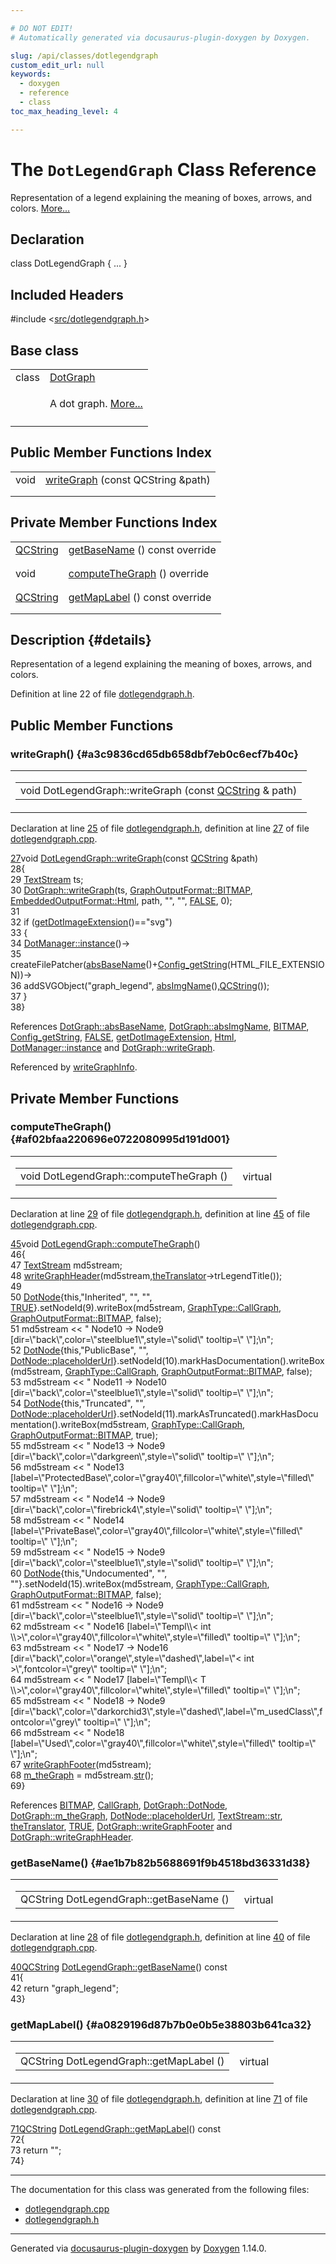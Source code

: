 ```yaml
---

# DO NOT EDIT!
# Automatically generated via docusaurus-plugin-doxygen by Doxygen.

slug: /api/classes/dotlegendgraph
custom_edit_url: null
keywords:
  - doxygen
  - reference
  - class
toc_max_heading_level: 4

---
```


<div class="doxyPage">

# The `DotLegendGraph` Class Reference

<p>Representation of a legend explaining the meaning of boxes, arrows, and colors. <a href="#details">More...</a></p>

## Declaration

<div class="doxyDeclaration">
class DotLegendGraph { ... }
</div>

## Included Headers

<div class="doxyIncludesList">#include &lt;<a href="/web-doxygen/docs/api/files/src/dotlegendgraph-h">src/dotlegendgraph.h</a>&gt;
</div>

## Base class

<table class="doxyMembersIndex">

<tr class="doxyMemberIndexItem">
<td class="doxyMemberIndexItemType" align="left" valign="top">class</td>
<td class="doxyMemberIndexItemName" align="left" valign="top"><a href="/web-doxygen/docs/api/classes/dotgraph">DotGraph</a></td>
</tr>
<tr class="doxyMemberIndexDescription">
<td class="doxyMemberIndexDescriptionLeft"></td>
<td class="doxyMemberIndexDescriptionRight">
<p>A dot graph. <a href="/web-doxygen/docs/api/classes/dotgraph/#details">More...</a></p>
</td>
</tr>
<tr class="doxyMemberIndexSeparator">
<td class="doxyMemberIndexSeparator" colspan="2"></td>
</tr>

</table>

## Public Member Functions Index

<table class="doxyMembersIndex">

<tr class="doxyMemberIndexItem">
<td class="doxyMemberIndexItemType" align="left" valign="top">void</td>
<td class="doxyMemberIndexItemName" align="left" valign="top"><a href="#a3c9836cd65db658dbf7eb0c6ecf7b40c">writeGraph</a> (const QCString &amp;path)</td>
</tr>
<tr class="doxyMemberIndexDescription">
<td class="doxyMemberIndexDescriptionLeft"></td>
<td class="doxyMemberIndexDescriptionRight">
</td>
</tr>
<tr class="doxyMemberIndexSeparator">
<td class="doxyMemberIndexSeparator" colspan="2"></td>
</tr>

</table>

## Private Member Functions Index

<table class="doxyMembersIndex">

<tr class="doxyMemberIndexItem">
<td class="doxyMemberIndexItemType" align="left" valign="top"><a href="/web-doxygen/docs/api/classes/qcstring">QCString</a></td>
<td class="doxyMemberIndexItemName" align="left" valign="top"><a href="#ae1b7b82b5688691f9b4518bd36331d38">getBaseName</a> () const override</td>
</tr>
<tr class="doxyMemberIndexDescription">
<td class="doxyMemberIndexDescriptionLeft"></td>
<td class="doxyMemberIndexDescriptionRight">
</td>
</tr>
<tr class="doxyMemberIndexSeparator">
<td class="doxyMemberIndexSeparator" colspan="2"></td>
</tr>

<tr class="doxyMemberIndexItem">
<td class="doxyMemberIndexItemType" align="left" valign="top">void</td>
<td class="doxyMemberIndexItemName" align="left" valign="top"><a href="#af02bfaa220696e0722080995d191d001">computeTheGraph</a> () override</td>
</tr>
<tr class="doxyMemberIndexDescription">
<td class="doxyMemberIndexDescriptionLeft"></td>
<td class="doxyMemberIndexDescriptionRight">
</td>
</tr>
<tr class="doxyMemberIndexSeparator">
<td class="doxyMemberIndexSeparator" colspan="2"></td>
</tr>

<tr class="doxyMemberIndexItem">
<td class="doxyMemberIndexItemType" align="left" valign="top"><a href="/web-doxygen/docs/api/classes/qcstring">QCString</a></td>
<td class="doxyMemberIndexItemName" align="left" valign="top"><a href="#a0829196d87b7b0e0b5e38803b641ca32">getMapLabel</a> () const override</td>
</tr>
<tr class="doxyMemberIndexDescription">
<td class="doxyMemberIndexDescriptionLeft"></td>
<td class="doxyMemberIndexDescriptionRight">
</td>
</tr>
<tr class="doxyMemberIndexSeparator">
<td class="doxyMemberIndexSeparator" colspan="2"></td>
</tr>

</table>

## Description {#details}

<p>Representation of a legend explaining the meaning of boxes, arrows, and colors.</p>

<p>Definition at line 22 of file <a href="/web-doxygen/docs/api/files/src/dotlegendgraph-h">dotlegendgraph.h</a>.</p>

<div class="doxySectionDef">

## Public Member Functions

### writeGraph() {#a3c9836cd65db658dbf7eb0c6ecf7b40c}

<div class="doxyMemberItem">
<div class="doxyMemberProto">
<table class="doxyMemberLabels">
<tr class="doxyMemberLabels">
<td class="doxyMemberLabelsLeft">
<table class="doxyMemberName">
<tr>
<td class="doxyMemberName">void DotLegendGraph::writeGraph (const <a href="/web-doxygen/docs/api/classes/qcstring">QCString</a> &amp; path)</td>
</tr>
</table>
</td>
</tr>
</table>
</div>
<div class="doxyMemberDoc">


<p>Declaration at line <a href="/web-doxygen/docs/api/files/src/dotlegendgraph-h/#l00025">25</a> of file <a href="/web-doxygen/docs/api/files/src/dotlegendgraph-h">dotlegendgraph.h</a>, definition at line <a href="/web-doxygen/docs/api/files/src/dotlegendgraph-cpp/#l00027">27</a> of file <a href="/web-doxygen/docs/api/files/src/dotlegendgraph-cpp">dotlegendgraph.cpp</a>.</p>

<div class="doxyProgramListing">

<div class="doxyCodeLine"><span class="doxyLineNumber"><a href="#a3c9836cd65db658dbf7eb0c6ecf7b40c">27</a></span><span class="doxyLineContent"><span class="doxyHighlightKeywordType">void</span><span class="doxyHighlight"> <a href="#a3c9836cd65db658dbf7eb0c6ecf7b40c">DotLegendGraph::writeGraph</a>(</span><span class="doxyHighlightKeyword">const</span><span class="doxyHighlight"> <a href="/web-doxygen/docs/api/classes/qcstring">QCString</a> &amp;path)</span></span></div>
<div class="doxyCodeLine"><span class="doxyLineNumber">28</span><span class="doxyLineContent"><span class="doxyHighlight">{</span></span></div>
<div class="doxyCodeLine"><span class="doxyLineNumber">29</span><span class="doxyLineContent"><span class="doxyHighlight">  <a href="/web-doxygen/docs/api/classes/textstream">TextStream</a> ts;</span></span></div>
<div class="doxyCodeLine"><span class="doxyLineNumber">30</span><span class="doxyLineContent"><span class="doxyHighlight">  <a href="/web-doxygen/docs/api/classes/dotgraph/#ae6cbbb6ad88d59dec93692d8c6f70a07">DotGraph::writeGraph</a>(ts, <a href="/web-doxygen/docs/api/files/src/dotgraph-h/#ac60ef98d62b78366a17c9f1bda96523fa75948fda661fec9a2342cec45646e544">GraphOutputFormat::BITMAP</a>, <a href="/web-doxygen/docs/api/files/src/dotgraph-h/#a8680135da08a5ef57cebe20060912dcca3135f4019bee015e2d1ae7f77f9f3f64">EmbeddedOutputFormat::Html</a>, path, </span><span class="doxyHighlightStringLiteral">""</span><span class="doxyHighlight">, </span><span class="doxyHighlightStringLiteral">""</span><span class="doxyHighlight">, <a href="/web-doxygen/docs/api/files/src/qcstring-h/#aa93f0eb578d23995850d61f7d61c55c1">FALSE</a>, 0);</span></span></div>
<div class="doxyCodeLine"><span class="doxyLineNumber">31</span></div>
<div class="doxyCodeLine"><span class="doxyLineNumber">32</span><span class="doxyLineContent"><span class="doxyHighlight">  </span><span class="doxyHighlightKeywordFlow">if</span><span class="doxyHighlight"> (<a href="/web-doxygen/docs/api/files/src/util-cpp/#ab1cc08326518f249ccae693a16f6a10d">getDotImageExtension</a>()==</span><span class="doxyHighlightStringLiteral">"svg"</span><span class="doxyHighlight">)</span></span></div>
<div class="doxyCodeLine"><span class="doxyLineNumber">33</span><span class="doxyLineContent"><span class="doxyHighlight">  {</span></span></div>
<div class="doxyCodeLine"><span class="doxyLineNumber">34</span><span class="doxyLineContent"><span class="doxyHighlight">    <a href="/web-doxygen/docs/api/classes/dotmanager/#af6eb5ac505738992f7440e4a5948997f">DotManager::instance</a>()-&gt;</span></span></div>
<div class="doxyCodeLine"><span class="doxyLineNumber">35</span><span class="doxyLineContent"><span class="doxyHighlight">      createFilePatcher(<a href="/web-doxygen/docs/api/classes/dotgraph/#a00a105210cfc45c863c9cdc3ffbf846b">absBaseName</a>()+<a href="/web-doxygen/docs/api/files/src/config-h/#a737741e6991bdb5694a50075437a9d89">Config_getString</a>(HTML_FILE_EXTENSION))-&gt;</span></span></div>
<div class="doxyCodeLine"><span class="doxyLineNumber">36</span><span class="doxyLineContent"><span class="doxyHighlight">      addSVGObject(</span><span class="doxyHighlightStringLiteral">"graph_legend"</span><span class="doxyHighlight">, <a href="/web-doxygen/docs/api/classes/dotgraph/#a241721d514fbcc695b83683c2be89018">absImgName</a>(),<a href="/web-doxygen/docs/api/classes/qcstring">QCString</a>());</span></span></div>
<div class="doxyCodeLine"><span class="doxyLineNumber">37</span><span class="doxyLineContent"><span class="doxyHighlight">  }</span></span></div>
<div class="doxyCodeLine"><span class="doxyLineNumber">38</span><span class="doxyLineContent"><span class="doxyHighlight">}</span></span></div>

</div>


References <a href="/web-doxygen/docs/api/classes/dotgraph/#a00a105210cfc45c863c9cdc3ffbf846b">DotGraph::absBaseName</a>, <a href="/web-doxygen/docs/api/classes/dotgraph/#a241721d514fbcc695b83683c2be89018">DotGraph::absImgName</a>, <a href="/web-doxygen/docs/api/files/src/dotgraph-h/#ac60ef98d62b78366a17c9f1bda96523fa75948fda661fec9a2342cec45646e544">BITMAP</a>, <a href="/web-doxygen/docs/api/files/src/config-h/#a737741e6991bdb5694a50075437a9d89">Config&#95;getString</a>, <a href="/web-doxygen/docs/api/files/src/qcstring-h/#aa93f0eb578d23995850d61f7d61c55c1">FALSE</a>, <a href="/web-doxygen/docs/api/files/src/util-cpp/#ab1cc08326518f249ccae693a16f6a10d">getDotImageExtension</a>, <a href="/web-doxygen/docs/api/files/src/dotgraph-h/#a8680135da08a5ef57cebe20060912dcca3135f4019bee015e2d1ae7f77f9f3f64">Html</a>, <a href="/web-doxygen/docs/api/classes/dotmanager/#af6eb5ac505738992f7440e4a5948997f">DotManager::instance</a> and <a href="/web-doxygen/docs/api/classes/dotgraph/#ae6cbbb6ad88d59dec93692d8c6f70a07">DotGraph::writeGraph</a>.

Referenced by <a href="/web-doxygen/docs/api/files/src/index-cpp/#a256c275d3b654245e85d7c04e8f417b9">writeGraphInfo</a>.
</div>
</div>

</div>

<div class="doxySectionDef">

## Private Member Functions

### computeTheGraph() {#af02bfaa220696e0722080995d191d001}

<div class="doxyMemberItem">
<div class="doxyMemberProto">
<table class="doxyMemberLabels">
<tr class="doxyMemberLabels">
<td class="doxyMemberLabelsLeft">
<table class="doxyMemberName">
<tr>
<td class="doxyMemberName">void DotLegendGraph::computeTheGraph ()</td>
</tr>
</table>
</td>
<td class="doxyMemberLabelsRight">
<span class="doxyMemberLabels">
<span class="doxyMemberLabel virtual">virtual</span>
</span>
</td>
</tr>
</table>
</div>
<div class="doxyMemberDoc">


<p>Declaration at line <a href="/web-doxygen/docs/api/files/src/dotlegendgraph-h/#l00029">29</a> of file <a href="/web-doxygen/docs/api/files/src/dotlegendgraph-h">dotlegendgraph.h</a>, definition at line <a href="/web-doxygen/docs/api/files/src/dotlegendgraph-cpp/#l00045">45</a> of file <a href="/web-doxygen/docs/api/files/src/dotlegendgraph-cpp">dotlegendgraph.cpp</a>.</p>

<div class="doxyProgramListing">

<div class="doxyCodeLine"><span class="doxyLineNumber"><a href="#af02bfaa220696e0722080995d191d001">45</a></span><span class="doxyLineContent"><span class="doxyHighlightKeywordType">void</span><span class="doxyHighlight"> <a href="#af02bfaa220696e0722080995d191d001">DotLegendGraph::computeTheGraph</a>()</span></span></div>
<div class="doxyCodeLine"><span class="doxyLineNumber">46</span><span class="doxyLineContent"><span class="doxyHighlight">{</span></span></div>
<div class="doxyCodeLine"><span class="doxyLineNumber">47</span><span class="doxyLineContent"><span class="doxyHighlight">  <a href="/web-doxygen/docs/api/classes/textstream">TextStream</a> md5stream;</span></span></div>
<div class="doxyCodeLine"><span class="doxyLineNumber">48</span><span class="doxyLineContent"><span class="doxyHighlight">  <a href="/web-doxygen/docs/api/classes/dotgraph/#a4e1ec8b0e7ecc8e0d27c869e43d75640">writeGraphHeader</a>(md5stream,<a href="/web-doxygen/docs/api/files/src/language-cpp/#a07b18e39f7c5156cd370829e7e6f8534">theTranslator</a>-&gt;trLegendTitle());</span></span></div>
<div class="doxyCodeLine"><span class="doxyLineNumber">49</span></div>
<div class="doxyCodeLine"><span class="doxyLineNumber">50</span><span class="doxyLineContent"><span class="doxyHighlight">  <a href="/web-doxygen/docs/api/classes/dotgraph/#aef4faee1d16e4f21bb649b73001e3261">DotNode</a>{</span><span class="doxyHighlightKeyword">this</span><span class="doxyHighlight">,</span><span class="doxyHighlightStringLiteral">"Inherited"</span><span class="doxyHighlight">, </span><span class="doxyHighlightStringLiteral">""</span><span class="doxyHighlight">, </span><span class="doxyHighlightStringLiteral">""</span><span class="doxyHighlight">, <a href="/web-doxygen/docs/api/files/src/qcstring-h/#aa8cecfc5c5c054d2875c03e77b7be15d">TRUE</a>}.setNodeId(9).writeBox(md5stream, <a href="/web-doxygen/docs/api/files/src/dotgraph-h/#a0c7c85309652245e03563b127f451f72a9d0f6d0fe9c95c9cb09769b9879db1ff">GraphType::CallGraph</a>, <a href="/web-doxygen/docs/api/files/src/dotgraph-h/#ac60ef98d62b78366a17c9f1bda96523fa75948fda661fec9a2342cec45646e544">GraphOutputFormat::BITMAP</a>, </span><span class="doxyHighlightKeyword">false</span><span class="doxyHighlight">);</span></span></div>
<div class="doxyCodeLine"><span class="doxyLineNumber">51</span><span class="doxyLineContent"><span class="doxyHighlight">  md5stream &lt;&lt; </span><span class="doxyHighlightStringLiteral">"  Node10 -&gt; Node9 [dir=\"back\",color=\"steelblue1\",style=\"solid\" tooltip=\" \"];\n"</span><span class="doxyHighlight">;</span></span></div>
<div class="doxyCodeLine"><span class="doxyLineNumber">52</span><span class="doxyLineContent"><span class="doxyHighlight">  <a href="/web-doxygen/docs/api/classes/dotgraph/#aef4faee1d16e4f21bb649b73001e3261">DotNode</a>{</span><span class="doxyHighlightKeyword">this</span><span class="doxyHighlight">,</span><span class="doxyHighlightStringLiteral">"PublicBase"</span><span class="doxyHighlight">, </span><span class="doxyHighlightStringLiteral">""</span><span class="doxyHighlight">, <a href="/web-doxygen/docs/api/classes/dotnode/#ad1c9b1e1192faac2bf956a6a3043be0c">DotNode::placeholderUrl</a>}.setNodeId(10).markHasDocumentation().writeBox(md5stream, <a href="/web-doxygen/docs/api/files/src/dotgraph-h/#a0c7c85309652245e03563b127f451f72a9d0f6d0fe9c95c9cb09769b9879db1ff">GraphType::CallGraph</a>, <a href="/web-doxygen/docs/api/files/src/dotgraph-h/#ac60ef98d62b78366a17c9f1bda96523fa75948fda661fec9a2342cec45646e544">GraphOutputFormat::BITMAP</a>, </span><span class="doxyHighlightKeyword">false</span><span class="doxyHighlight">);</span></span></div>
<div class="doxyCodeLine"><span class="doxyLineNumber">53</span><span class="doxyLineContent"><span class="doxyHighlight">  md5stream &lt;&lt; </span><span class="doxyHighlightStringLiteral">"  Node11 -&gt; Node10 [dir=\"back\",color=\"steelblue1\",style=\"solid\" tooltip=\" \"];\n"</span><span class="doxyHighlight">;</span></span></div>
<div class="doxyCodeLine"><span class="doxyLineNumber">54</span><span class="doxyLineContent"><span class="doxyHighlight">  <a href="/web-doxygen/docs/api/classes/dotgraph/#aef4faee1d16e4f21bb649b73001e3261">DotNode</a>{</span><span class="doxyHighlightKeyword">this</span><span class="doxyHighlight">,</span><span class="doxyHighlightStringLiteral">"Truncated"</span><span class="doxyHighlight">, </span><span class="doxyHighlightStringLiteral">""</span><span class="doxyHighlight">, <a href="/web-doxygen/docs/api/classes/dotnode/#ad1c9b1e1192faac2bf956a6a3043be0c">DotNode::placeholderUrl</a>}.setNodeId(11).markAsTruncated().markHasDocumentation().writeBox(md5stream, <a href="/web-doxygen/docs/api/files/src/dotgraph-h/#a0c7c85309652245e03563b127f451f72a9d0f6d0fe9c95c9cb09769b9879db1ff">GraphType::CallGraph</a>, <a href="/web-doxygen/docs/api/files/src/dotgraph-h/#ac60ef98d62b78366a17c9f1bda96523fa75948fda661fec9a2342cec45646e544">GraphOutputFormat::BITMAP</a>, </span><span class="doxyHighlightKeyword">true</span><span class="doxyHighlight">);</span></span></div>
<div class="doxyCodeLine"><span class="doxyLineNumber">55</span><span class="doxyLineContent"><span class="doxyHighlight">  md5stream &lt;&lt; </span><span class="doxyHighlightStringLiteral">"  Node13 -&gt; Node9 [dir=\"back\",color=\"darkgreen\",style=\"solid\" tooltip=\" \"];\n"</span><span class="doxyHighlight">;</span></span></div>
<div class="doxyCodeLine"><span class="doxyLineNumber">56</span><span class="doxyLineContent"><span class="doxyHighlight">  md5stream &lt;&lt; </span><span class="doxyHighlightStringLiteral">"  Node13 [label=\"ProtectedBase\",color=\"gray40\",fillcolor=\"white\",style=\"filled\" tooltip=\" \"];\n"</span><span class="doxyHighlight">;</span></span></div>
<div class="doxyCodeLine"><span class="doxyLineNumber">57</span><span class="doxyLineContent"><span class="doxyHighlight">  md5stream &lt;&lt; </span><span class="doxyHighlightStringLiteral">"  Node14 -&gt; Node9 [dir=\"back\",color=\"firebrick4\",style=\"solid\" tooltip=\" \"];\n"</span><span class="doxyHighlight">;</span></span></div>
<div class="doxyCodeLine"><span class="doxyLineNumber">58</span><span class="doxyLineContent"><span class="doxyHighlight">  md5stream &lt;&lt; </span><span class="doxyHighlightStringLiteral">"  Node14 [label=\"PrivateBase\",color=\"gray40\",fillcolor=\"white\",style=\"filled\" tooltip=\" \"];\n"</span><span class="doxyHighlight">;</span></span></div>
<div class="doxyCodeLine"><span class="doxyLineNumber">59</span><span class="doxyLineContent"><span class="doxyHighlight">  md5stream &lt;&lt; </span><span class="doxyHighlightStringLiteral">"  Node15 -&gt; Node9 [dir=\"back\",color=\"steelblue1\",style=\"solid\" tooltip=\" \"];\n"</span><span class="doxyHighlight">;</span></span></div>
<div class="doxyCodeLine"><span class="doxyLineNumber">60</span><span class="doxyLineContent"><span class="doxyHighlight">  <a href="/web-doxygen/docs/api/classes/dotgraph/#aef4faee1d16e4f21bb649b73001e3261">DotNode</a>{</span><span class="doxyHighlightKeyword">this</span><span class="doxyHighlight">,</span><span class="doxyHighlightStringLiteral">"Undocumented"</span><span class="doxyHighlight">, </span><span class="doxyHighlightStringLiteral">""</span><span class="doxyHighlight">, </span><span class="doxyHighlightStringLiteral">""</span><span class="doxyHighlight">}.setNodeId(15).writeBox(md5stream, <a href="/web-doxygen/docs/api/files/src/dotgraph-h/#a0c7c85309652245e03563b127f451f72a9d0f6d0fe9c95c9cb09769b9879db1ff">GraphType::CallGraph</a>, <a href="/web-doxygen/docs/api/files/src/dotgraph-h/#ac60ef98d62b78366a17c9f1bda96523fa75948fda661fec9a2342cec45646e544">GraphOutputFormat::BITMAP</a>, </span><span class="doxyHighlightKeyword">false</span><span class="doxyHighlight">);</span></span></div>
<div class="doxyCodeLine"><span class="doxyLineNumber">61</span><span class="doxyLineContent"><span class="doxyHighlight">  md5stream &lt;&lt; </span><span class="doxyHighlightStringLiteral">"  Node16 -&gt; Node9 [dir=\"back\",color=\"steelblue1\",style=\"solid\" tooltip=\" \"];\n"</span><span class="doxyHighlight">;</span></span></div>
<div class="doxyCodeLine"><span class="doxyLineNumber">62</span><span class="doxyLineContent"><span class="doxyHighlight">  md5stream &lt;&lt; </span><span class="doxyHighlightStringLiteral">"  Node16 [label=\"Templ\\&lt; int \\&gt;\",color=\"gray40\",fillcolor=\"white\",style=\"filled\" tooltip=\" \"];\n"</span><span class="doxyHighlight">;</span></span></div>
<div class="doxyCodeLine"><span class="doxyLineNumber">63</span><span class="doxyLineContent"><span class="doxyHighlight">  md5stream &lt;&lt; </span><span class="doxyHighlightStringLiteral">"  Node17 -&gt; Node16 [dir=\"back\",color=\"orange\",style=\"dashed\",label=\"&lt; int &gt;\",fontcolor=\"grey\" tooltip=\" \"];\n"</span><span class="doxyHighlight">;</span></span></div>
<div class="doxyCodeLine"><span class="doxyLineNumber">64</span><span class="doxyLineContent"><span class="doxyHighlight">  md5stream &lt;&lt; </span><span class="doxyHighlightStringLiteral">"  Node17 [label=\"Templ\\&lt; T \\&gt;\",color=\"gray40\",fillcolor=\"white\",style=\"filled\" tooltip=\" \"];\n"</span><span class="doxyHighlight">;</span></span></div>
<div class="doxyCodeLine"><span class="doxyLineNumber">65</span><span class="doxyLineContent"><span class="doxyHighlight">  md5stream &lt;&lt; </span><span class="doxyHighlightStringLiteral">"  Node18 -&gt; Node9 [dir=\"back\",color=\"darkorchid3\",style=\"dashed\",label=\"m_usedClass\",fontcolor=\"grey\" tooltip=\" \"];\n"</span><span class="doxyHighlight">;</span></span></div>
<div class="doxyCodeLine"><span class="doxyLineNumber">66</span><span class="doxyLineContent"><span class="doxyHighlight">  md5stream &lt;&lt; </span><span class="doxyHighlightStringLiteral">"  Node18 [label=\"Used\",color=\"gray40\",fillcolor=\"white\",style=\"filled\" tooltip=\" \"];\n"</span><span class="doxyHighlight">;</span></span></div>
<div class="doxyCodeLine"><span class="doxyLineNumber">67</span><span class="doxyLineContent"><span class="doxyHighlight">  <a href="/web-doxygen/docs/api/classes/dotgraph/#a256ce4336c69cbb9b15e473afc456805">writeGraphFooter</a>(md5stream);</span></span></div>
<div class="doxyCodeLine"><span class="doxyLineNumber">68</span><span class="doxyLineContent"><span class="doxyHighlight">  <a href="/web-doxygen/docs/api/classes/dotgraph/#ab5e616cb48fb662c41e80b713792bc58">m_theGraph</a> = md5stream.<a href="/web-doxygen/docs/api/classes/textstream/#aca8457da22d874f4eb30b35ffe87ebd0">str</a>();</span></span></div>
<div class="doxyCodeLine"><span class="doxyLineNumber">69</span><span class="doxyLineContent"><span class="doxyHighlight">}</span></span></div>

</div>


References <a href="/web-doxygen/docs/api/files/src/dotgraph-h/#ac60ef98d62b78366a17c9f1bda96523fa75948fda661fec9a2342cec45646e544">BITMAP</a>, <a href="/web-doxygen/docs/api/files/src/dotgraph-h/#a0c7c85309652245e03563b127f451f72a9d0f6d0fe9c95c9cb09769b9879db1ff">CallGraph</a>, <a href="/web-doxygen/docs/api/classes/dotgraph/#aef4faee1d16e4f21bb649b73001e3261">DotGraph::DotNode</a>, <a href="/web-doxygen/docs/api/classes/dotgraph/#ab5e616cb48fb662c41e80b713792bc58">DotGraph::m&#95;theGraph</a>, <a href="/web-doxygen/docs/api/classes/dotnode/#ad1c9b1e1192faac2bf956a6a3043be0c">DotNode::placeholderUrl</a>, <a href="/web-doxygen/docs/api/classes/textstream/#aca8457da22d874f4eb30b35ffe87ebd0">TextStream::str</a>, <a href="/web-doxygen/docs/api/files/src/language-cpp/#a07b18e39f7c5156cd370829e7e6f8534">theTranslator</a>, <a href="/web-doxygen/docs/api/files/src/qcstring-h/#aa8cecfc5c5c054d2875c03e77b7be15d">TRUE</a>, <a href="/web-doxygen/docs/api/classes/dotgraph/#a256ce4336c69cbb9b15e473afc456805">DotGraph::writeGraphFooter</a> and <a href="/web-doxygen/docs/api/classes/dotgraph/#a4e1ec8b0e7ecc8e0d27c869e43d75640">DotGraph::writeGraphHeader</a>.
</div>
</div>

### getBaseName() {#ae1b7b82b5688691f9b4518bd36331d38}

<div class="doxyMemberItem">
<div class="doxyMemberProto">
<table class="doxyMemberLabels">
<tr class="doxyMemberLabels">
<td class="doxyMemberLabelsLeft">
<table class="doxyMemberName">
<tr>
<td class="doxyMemberName">QCString DotLegendGraph::getBaseName ()</td>
</tr>
</table>
</td>
<td class="doxyMemberLabelsRight">
<span class="doxyMemberLabels">
<span class="doxyMemberLabel virtual">virtual</span>
</span>
</td>
</tr>
</table>
</div>
<div class="doxyMemberDoc">


<p>Declaration at line <a href="/web-doxygen/docs/api/files/src/dotlegendgraph-h/#l00028">28</a> of file <a href="/web-doxygen/docs/api/files/src/dotlegendgraph-h">dotlegendgraph.h</a>, definition at line <a href="/web-doxygen/docs/api/files/src/dotlegendgraph-cpp/#l00040">40</a> of file <a href="/web-doxygen/docs/api/files/src/dotlegendgraph-cpp">dotlegendgraph.cpp</a>.</p>

<div class="doxyProgramListing">

<div class="doxyCodeLine"><span class="doxyLineNumber"><a href="#ae1b7b82b5688691f9b4518bd36331d38">40</a></span><span class="doxyLineContent"><span class="doxyHighlight"><a href="/web-doxygen/docs/api/classes/qcstring">QCString</a> <a href="#ae1b7b82b5688691f9b4518bd36331d38">DotLegendGraph::getBaseName</a>()</span><span class="doxyHighlightKeyword"> const</span></span></div>
<div class="doxyCodeLine"><span class="doxyLineNumber">41</span><span class="doxyLineContent"><span class="doxyHighlight">{</span></span></div>
<div class="doxyCodeLine"><span class="doxyLineNumber">42</span><span class="doxyLineContent"><span class="doxyHighlight">  </span><span class="doxyHighlightKeywordFlow">return</span><span class="doxyHighlight"> </span><span class="doxyHighlightStringLiteral">"graph_legend"</span><span class="doxyHighlight">;</span></span></div>
<div class="doxyCodeLine"><span class="doxyLineNumber">43</span><span class="doxyLineContent"><span class="doxyHighlight">}</span></span></div>

</div>

</div>
</div>

### getMapLabel() {#a0829196d87b7b0e0b5e38803b641ca32}

<div class="doxyMemberItem">
<div class="doxyMemberProto">
<table class="doxyMemberLabels">
<tr class="doxyMemberLabels">
<td class="doxyMemberLabelsLeft">
<table class="doxyMemberName">
<tr>
<td class="doxyMemberName">QCString DotLegendGraph::getMapLabel ()</td>
</tr>
</table>
</td>
<td class="doxyMemberLabelsRight">
<span class="doxyMemberLabels">
<span class="doxyMemberLabel virtual">virtual</span>
</span>
</td>
</tr>
</table>
</div>
<div class="doxyMemberDoc">


<p>Declaration at line <a href="/web-doxygen/docs/api/files/src/dotlegendgraph-h/#l00030">30</a> of file <a href="/web-doxygen/docs/api/files/src/dotlegendgraph-h">dotlegendgraph.h</a>, definition at line <a href="/web-doxygen/docs/api/files/src/dotlegendgraph-cpp/#l00071">71</a> of file <a href="/web-doxygen/docs/api/files/src/dotlegendgraph-cpp">dotlegendgraph.cpp</a>.</p>

<div class="doxyProgramListing">

<div class="doxyCodeLine"><span class="doxyLineNumber"><a href="#a0829196d87b7b0e0b5e38803b641ca32">71</a></span><span class="doxyLineContent"><span class="doxyHighlight"><a href="/web-doxygen/docs/api/classes/qcstring">QCString</a> <a href="#a0829196d87b7b0e0b5e38803b641ca32">DotLegendGraph::getMapLabel</a>()</span><span class="doxyHighlightKeyword"> const</span></span></div>
<div class="doxyCodeLine"><span class="doxyLineNumber">72</span><span class="doxyLineContent"><span class="doxyHighlight">{</span></span></div>
<div class="doxyCodeLine"><span class="doxyLineNumber">73</span><span class="doxyLineContent"><span class="doxyHighlight">  </span><span class="doxyHighlightKeywordFlow">return</span><span class="doxyHighlight"> </span><span class="doxyHighlightStringLiteral">""</span><span class="doxyHighlight">;</span></span></div>
<div class="doxyCodeLine"><span class="doxyLineNumber">74</span><span class="doxyLineContent"><span class="doxyHighlight">}</span></span></div>

</div>

</div>
</div>

</div>

<hr/>

<p>The documentation for this class was generated from the following files:</p>

<ul>
<li><a href="/web-doxygen/docs/api/files/src/dotlegendgraph-cpp">dotlegendgraph.cpp</a></li>
<li><a href="/web-doxygen/docs/api/files/src/dotlegendgraph-h">dotlegendgraph.h</a></li>
</ul>

<hr/>

<p class="doxyGeneratedBy">Generated via <a href="https://github.com/xpack/docusaurus-plugin-doxygen">docusaurus-plugin-doxygen</a> by <a href="https://www.doxygen.nl">Doxygen</a> 1.14.0.</p>

</div>
